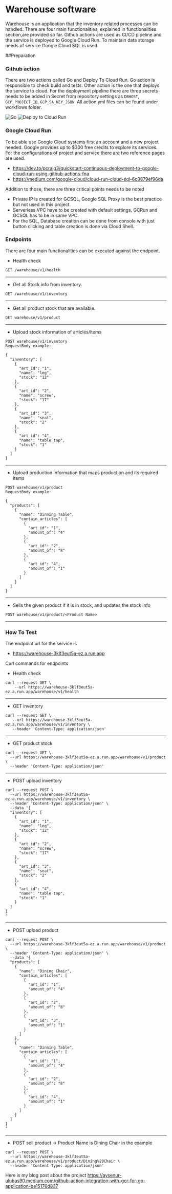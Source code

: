 # Warehouse software

Warehouse is an application that the inventory related processes can be handled. There are four main functionalities, explained in functionalities section,are provided so far. Github actions are used as CI/CD pipeline and the service is deployed to Google Cloud Run. To maintain data storage needs of service Google Cloud SQL is used.

##Preparation 
### Github action
There are two actions called Go and Deploy To Cloud Run. Go action is responsible to check build and tests. Other action is the one that deploys the service to cloud.
For the deployment pipeline there are three secrets needs to be added in Secret from repository settings as `DBHOST`, `GCP_PROJECT_ID`, `GCP_SA_KEY_JSON`.
All action yml files can be found under workflows folder.

![Go](https://github.com/auknl/warehouse/workflows/Go/badge.svg?branch=main)
![Deploy to Cloud Run](https://github.com/auknl/warehouse/workflows/Deploy%20to%20Cloud%20Run/badge.svg?branch=main)

### Google Cloud Run
To be able use Google Cloud systems first an account and a new project needed. Google provides up to $300 free credits to explore its services.   
For the configurations of project and service there are two reference pages are used.
* https://dev.to/pcraig3/quickstart-continuous-deployment-to-google-cloud-run-using-github-actions-fna
* https://medium.com/google-cloud/cloud-run-cloud-sql-6c8879ef96da

Addition to those, there are three critical points needs to be noted
* Private IP is created for GCSQL, Google SQL Proxy is the best practice but not used in this project.
* Serverless VPC have to be created with default settings. GCRun and GCSQL has to be in same VPC.
* For the SQL, Database creation can be done from console with just button clicking and table creation is done via Cloud Shell. 

### Endpoints
There are four main functionalities can be executed against the endpoint.

- Health check 
```
GET /warehouse/v1/health

```
------

- Get all Stock info from inventory.
```
GET /warehouse/v1/inventory

```
------
- Get all product stock that are available.
```
GET warehouse/v1/product

```
------

- Upload stock information of articles/items

```
POST warehouse/v1/inventory
RequestBody example: 

{
  "inventory": [
    {
      "art_id": "1",
      "name": "leg",
      "stock": "12"
    },
    {
      "art_id": "2",
      "name": "screw",
      "stock": "17"
    },
    {
      "art_id": "3",
      "name": "seat",
      "stock": "2"
    },
    {
      "art_id": "4",
      "name": "table top",
      "stock": "1"
    }
  ]
}

```
------
- Upload production information that maps production and its required items

```
POST warehouse/v1/product
RequestBody example: 

{
  "products": [
    {
      "name": "Dinning Table",
      "contain_articles": [
        {
          "art_id": "1",
          "amount_of": "4"
        },
        {
          "art_id": "2",
          "amount_of": "8"
        },
        {
          "art_id": "4",
          "amount_of": "1"
        }
      ]
    }
  ]
}

```
-----

- Sells the given product if it is in stock, and updates the stock info 

```
POST warehouse/v1/product/<Product Name>

```
-----

### How To Test
The endpoint url for the service is 
* https://warehouse-3klf3eut5a-ez.a.run.app

Curl commands for endpoints
* Health check
```
curl --request GET \
    --url https://warehouse-3klf3eut5a-ez.a.run.app/warehouse/v1/health
```
----

* GET inventory
```
curl --request GET \
   --url https://warehouse-3klf3eut5a-ez.a.run.app/warehouse/v1/inventory \
   --header 'Content-Type: application/json'
```
-----
   
* GET product stock
```
curl --request GET \
  --url https://warehouse-3klf3eut5a-ez.a.run.app/warehouse/v1/product \
  --header 'Content-Type: application/json'
```
-----

* POST upload inventory
```
curl --request POST \
  --url https://warehouse-3klf3eut5a-ez.a.run.app/warehouse/v1/inventory \
  --header 'Content-Type: application/json' \
  --data '{
  "inventory": [
    {
      "art_id": "1",
      "name": "leg",
      "stock": "12"
    },
    {
      "art_id": "2",
      "name": "screw",
      "stock": "17"
    },
    {
      "art_id": "3",
      "name": "seat",
      "stock": "2"
    },
    {
      "art_id": "4",
      "name": "table top",
      "stock": "1"
    }
  ]
}
'
```
-----

* POST upload product
```
curl --request POST \
  --url https://warehouse-3klf3eut5a-ez.a.run.app/warehouse/v1/product \
  --header 'Content-Type: application/json' \
  --data '{
  "products": [
    {
      "name": "Dining Chair",
      "contain_articles": [
        {
          "art_id": "1",
          "amount_of": "4"
        },
        {
          "art_id": "2",
          "amount_of": "8"
        },
        {
          "art_id": "3",
          "amount_of": "1"
        }
      ]
    },
    {
      "name": "Dinning Table",
      "contain_articles": [
        {
          "art_id": "1",
          "amount_of": "4"
        },
        {
          "art_id": "2",
          "amount_of": "8"
        },
        {
          "art_id": "4",
          "amount_of": "1"
        }
      ]
    }
  ]
}
'
```
----

* POST sell product -> Product Name is Dining Chair in the example
```
curl --request POST \
  --url https://warehouse-3klf3eut5a-ez.a.run.app/warehouse/v1/product/Dining%20Chair \
  --header 'Content-Type: application/json'
```

Here is my blog post about the project https://aysenur-ulubas90.medium.com/github-action-integration-with-gcr-for-go-application-be15176d837 
